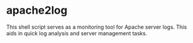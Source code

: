 # apache2log
This shell script serves as a monitoring tool for Apache server logs. This aids in quick log analysis and server management tasks.
